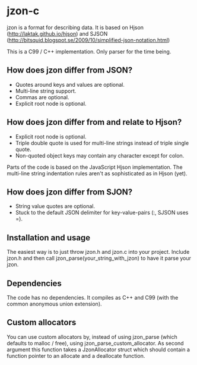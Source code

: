 jzon-c
======

jzon is a format for describing data. It is based on Hjson (http://laktak.github.io/hjson) and SJSON (http://bitsquid.blogspot.se/2009/10/simplified-json-notation.html)

This is a C99 / C++ implementation. Only parser for the time being.

## How does jzon differ from JSON?

- Quotes around keys and values are optional.
- Multi-line string support.
- Commas are optional.
- Explicit root node is optional.

## How does jzon differ from and relate to Hjson?

- Explicit root node is optional.
- Triple double quote is used for multi-line strings instead of triple single quote.
- Non-quoted object keys may contain any character except for colon.

Parts of the code is based on the JavaScript Hjson implementation. The multi-line string indentation rules aren't as sophisticated as in Hjson (yet).

## How does jzon differ from SJON?

- String value quotes are optional.
- Stuck to the default JSON delimiter for key-value-pairs (:, SJSON uses =).

## Installation and usage

The easiest way is to just throw jzon.h and jzon.c into your project. Include jzon.h and then call jzon_parse(your_string_with_jzon) to have it parse your jzon.

## Dependencies

The code has no dependencies. It compiles as C++ and C99 (with the common anonymous union extension).

## Custom allocators

You can use custom allocators by, instead of using jzon_parse (which defaults to malloc / free), using jzon_parse_custom_allocator. As second argument this function takes a JzonAllocator struct which should contain a function pointer to an allocate and a deallocate function.
